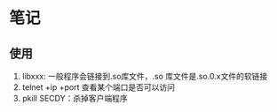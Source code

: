 # 笔记
## 使用
1. libxxx: 一般程序会链接到.so库文件，.so 库文件是.so.0.x文件的软链接
2. telnet +ip +port 查看某个端口是否可以访问
3. pkill SECDY：杀掉客户端程序
